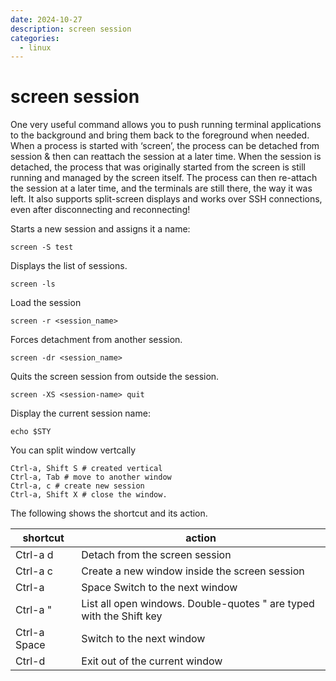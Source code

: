 ```yaml
---
date: 2024-10-27
description: screen session
categories:
  - linux
---
```


# screen session
One very useful command allows you to push running terminal applications to the background and bring them back to the foreground when needed. 
When a process is started with ‘screen’, the process can be detached from session & then can reattach the session at a later time. When the session is detached, the process that was originally started from the screen is still running and managed by the screen itself. The process can then re-attach the session at a later time, and the terminals are still there, the way it was left. It also supports split-screen displays and works over SSH connections, even after disconnecting and reconnecting!

Starts a new session and assigns it a name:
```
screen -S test
```

Displays the list of sessions.
```
screen -ls
```

Load the session 
```
screen -r <session_name> 
```

Forces detachment from another session.
```
screen -dr <session_name>
```

Quits the screen session from outside the session.
```
screen -XS <session-name> quit
```

Display the current session name: 
```
echo $STY
```

You can split window vertcally 

```
Ctrl-a, Shift S # created vertical 
Ctrl-a, Tab # move to another window
Ctrl-a, c # create new session
Ctrl-a, Shift X # close the window. 
```

The following shows the shortcut and its action.

| shortcut | action |
|-|-|
|Ctrl-a d | Detach from the screen session|
|Ctrl-a c| Create a new window inside the screen session|
|Ctrl-a | Space Switch to the next window|
|Ctrl-a " | List all open windows. Double-quotes " are typed with the Shift key|
|Ctrl-a Space| Switch to the next window|
|Ctrl-d | Exit out of the current window|

